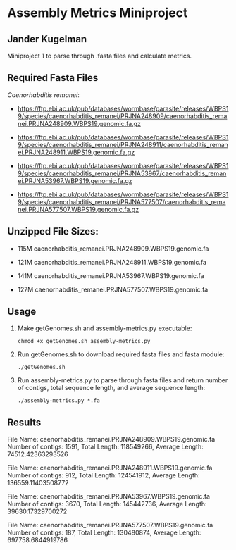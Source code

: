 # Assembly Metrics Miniproject
## Jander Kugelman

Miniproject 1 to parse through .fasta files and calculate metrics.

## Required Fasta Files

*Caenorhabditis remanei*:

- https://ftp.ebi.ac.uk/pub/databases/wormbase/parasite/releases/WBPS19/species/caenorhabditis_remanei/PRJNA248909/caenorhabditis_remanei.PRJNA248909.WBPS19.genomic.fa.gz

- https://ftp.ebi.ac.uk/pub/databases/wormbase/parasite/releases/WBPS19/species/caenorhabditis_remanei/PRJNA248911/caenorhabditis_remanei.PRJNA248911.WBPS19.genomic.fa.gz

- https://ftp.ebi.ac.uk/pub/databases/wormbase/parasite/releases/WBPS19/species/caenorhabditis_remanei/PRJNA53967/caenorhabditis_remanei.PRJNA53967.WBPS19.genomic.fa.gz

- https://ftp.ebi.ac.uk/pub/databases/wormbase/parasite/releases/WBPS19/species/caenorhabditis_remanei/PRJNA577507/caenorhabditis_remanei.PRJNA577507.WBPS19.genomic.fa.gz

## Unzipped File Sizes:

- 115M caenorhabditis_remanei.PRJNA248909.WBPS19.genomic.fa

- 121M caenorhabditis_remanei.PRJNA248911.WBPS19.genomic.fa

- 141M caenorhabditis_remanei.PRJNA53967.WBPS19.genomic.fa

- 127M caenorhabditis_remanei.PRJNA577507.WBPS19.genomic.fa

## Usage
1. Make getGenomes.sh and assembly-metrics.py executable: 

    ```chmod +x getGenomes.sh assembly-metrics.py```

2. Run getGenomes.sh to download required fasta files and fasta module:

    ```./getGenomes.sh```

3. Run assembly-metrics.py to parse through fasta files and return number of contigs, total sequence length, and average sequence length:

    ```./assembly-metrics.py *.fa```

## Results

File Name: caenorhabditis_remanei.PRJNA248909.WBPS19.genomic.fa
Number of contigs: 1591, Total Length: 118549266, Average Length: 74512.42363293526

File Name: caenorhabditis_remanei.PRJNA248911.WBPS19.genomic.fa
Number of contigs: 912, Total Length: 124541912, Average Length: 136559.11403508772

File Name: caenorhabditis_remanei.PRJNA53967.WBPS19.genomic.fa
Number of contigs: 3670, Total Length: 145442736, Average Length: 39630.17329700272

File Name: caenorhabditis_remanei.PRJNA577507.WBPS19.genomic.fa
Number of contigs: 187, Total Length: 130480874, Average Length: 697758.6844919786